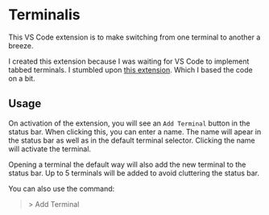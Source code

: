 # Terminalis

This VS Code extension is to make switching from one terminal to another a breeze.

I created this extension because I was waiting for VS Code to implement tabbed terminals. I stumbled upon [this extension](https://marketplace.visualstudio.com/items?itemName=Tyriar.terminal-tabs). Which I based the code on a bit.

## Usage

On activation of the extension, you will see an `Add Terminal` button in the status bar. When clicking this, you can enter a name. The name will apear in the status bar as well as in the default terminal selector. Clicking the name will activate the terminal.

Opening a terminal the default way will also add the new terminal to the status bar. Up to 5 terminals will be added to avoid cluttering the status bar.

You can also use the command:
> \> Add Terminal